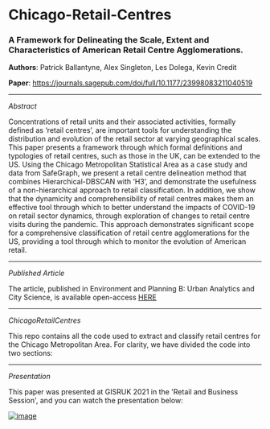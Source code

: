 # Chicago-Retail-Centres

### A Framework for Delineating the Scale, Extent and Characteristics of American Retail Centre Agglomerations.

**Authors**: Patrick Ballantyne, Alex Singleton, Les Dolega, Kevin Credit

**Paper**: https://journals.sagepub.com/doi/full/10.1177/23998083211040519

---

*Abstract*

Concentrations of retail units and their associated activities, formally defined as ‘retail centres’, are important tools for understanding the distribution and evolution of the retail sector at varying geographical scales. This paper presents a framework through which formal definitions and typologies of retail centres, such as those in the UK, can be extended to the US. Using the Chicago Metropolitan Statistical Area as a case study and data from SafeGraph, we present a retail centre delineation method that combines Hierarchical-DBSCAN with ‘H3’, and demonstrate the usefulness of a non-hierarchical approach to retail classification. In addition, we show that the dynamicity and comprehensibility of retail centres makes them an effective tool through which to better understand the impacts of COVID-19 on retail sector dynamics, through exploration of changes to retail centre visits during the pandemic. This approach demonstrates significant scope for a comprehensive classification of retail centre agglomerations for the US, providing a tool through which to monitor the evolution of American retail. 

---

*Published Article*

The article, published in Environment and Planning B: Urban Analytics and City Science, is available open-access [HERE](https://journals.sagepub.com/doi/abs/10.1177/23998083211040519)

---


*ChicagoRetailCentres*

This repo contains all the code used to extract and classify retail centres for the Chicago Metropolitan Area. For clarity, we have divided the code into two sections:

---

*Presentation*

This paper was presented at GISRUK 2021 in the 'Retail and Business Session', and you can watch the presentation below: 

[![image](https://user-images.githubusercontent.com/43341895/119144938-130a1300-ba41-11eb-99d8-b6f2f23af03b.png)](https://www.youtube.com/watch?v=ZyFcNIUWXJM&t=512s)


